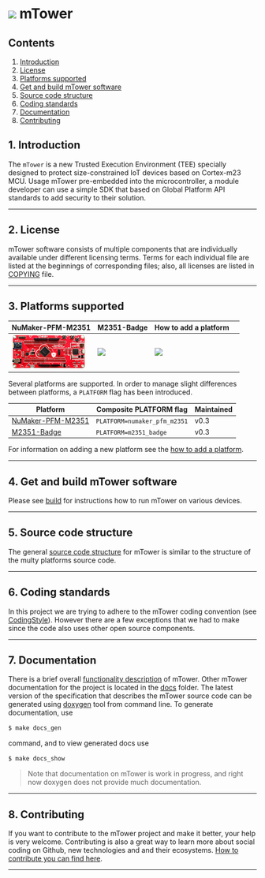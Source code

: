 # ![](docs/images/icon/mTower-logo-81_128.png) mTower

## Contents
1. [Introduction](#1-introduction)
2. [License](#2-license)
3. [Platforms supported](#3-platforms-supported)
4. [Get and build mTower software](#4-get-and-build-mtower-software)
5. [Source code structure](#5-source-code-structure)
6. [Coding standards](#6-coding-standards)
7. [Documentation](#7-documentation)
8. [Contributing](#8-contributing)

## 1. Introduction
The `mTower` is a new Trusted Execution Environment (TEE) specially designed
to protect size-constrained IoT devices based on Cortex-m23 MCU. Usage mTower
pre-embedded into the microcontroller, a module developer can use a simple SDK
that based on Global Platform API standards to add security to their solution.

---
## 2. License
mTower software consists of multiple components that are individually available
under different licensing terms. Terms for each individual file are listed at
the beginnings of corresponding files; also, all licenses are listed in
[COPYING] file.

--- 
## 3. Platforms supported

| **NuMaker-PFM-M2351** | **M2351-Badge** | **How to add a platform**             |           |
|-----------------------|---------------------------|-------------|-----------|
|[![](docs/images/platforms/numaker_pfm_m2351/numaker_pfm_m2351.png)](docs/numaker_pfm_m2351.md)|[![](docs/images/platforms/m2351_badge/m2351_badge.png)](docs/m2351_badge.md) |[![](docs/images/platforms/add_new_board.jpg)](docs/port-new-platform.md)||


Several platforms are supported. In order to manage slight differences
between platforms, a `PLATFORM` flag has been introduced.

| Platform              | Composite PLATFORM flag            | Maintained |
|-----------------------|------------------------------------|------------|
| [NuMaker-PFM-M2351]   |`PLATFORM=numaker_pfm_m2351`        | v0.3       |
| [M2351-Badge]         |`PLATFORM=m2351_badge`              | v0.3       |

For information on adding a new platform see the [how to add a platform].

---
## 4. Get and build mTower software
Please see [build] for instructions how to run mTower on various devices.

---
## 5. Source code structure
The general [source code structure] for mTower is similar to the structure of the
multy platforms source code.

---
## 6. Coding standards
In this project we are trying to adhere to the mTower coding convention 
(see [CodingStyle]). However there are a few exceptions that we had to make since
the code also uses other open source components.

---
## 7. Documentation
There is a brief overall [functionality description](docs/mtower_functionality_description.md) of mTower. Other mTower documentation for the project is located in the [docs] folder. The latest version of the specification that describes the mTower source code can be generated using [doxygen] tool from command line. To generate documentation, use

```sh
$ make docs_gen
```
command, and to view generated docs use

```sh
$ make docs_show
```
> Note that documentation on mTower is work in progress, and right now doxygen does not provide much documentation.

---
## 8. Contributing
If you want to contribute to the mTower project and make it better, your help is
very welcome. Contributing is also a great way to learn more about social
coding on Github, new technologies and and their ecosystems. [How to contribute
you can find here](.github/CONTRIBUTING.md).

---

[docs]: ./docs
[COPYING]: COPYING
[build]: docs/build.md
[how to add a platform]: docs/port-new-platform.md
[CodingStyle]: docs/mtower-coding-standard.md
[source code structure]: docs/source-code-structure.md
[doxygen]: http://www.doxygen.nl
[NuMaker-PFM-M2351]: http://www.nuvoton.com.cn/hq/products/iot-solution/iot-platform/numaker-maker-platform/numaker-pfm-m2351?__locale=en
[M2351-Badge]: docs/schemes/m2351_badge
